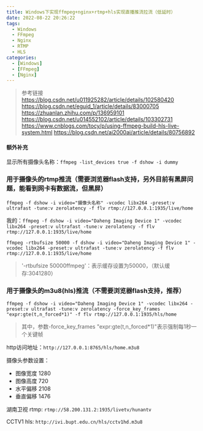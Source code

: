 ```yaml
---
title: Windows下实现ffmpeg+nginx+rtmp+hls实现直播推流拉流（低延时）
date: 2022-08-22 20:26:22
tags:
  - Windows
  - FFmpeg
  - Nginx
  - RTMP
  - HLS
categories:
  - [Windows]
  - [FFmpeg]
  - [Nginx]
---
```

> 参考链接  
https://blog.csdn.net/u011925282/article/details/102580420
https://blog.csdn.net/eguid_1/article/details/83000705
https://zhuanlan.zhihu.com/p/136959101
https://blog.csdn.net/u014552102/article/details/103302731
https://www.cnblogs.com/tocy/p/using-ffmpeg-build-hls-live-system.html
https://blog.csdn.net/ai2000ai/article/details/80756892

#### 额外补充

显示所有摄像头名称：`ffmpeg -list_devices true -f dshow -i dummy`

<!-- more -->

### 用于摄像头的rtmp推流（需要浏览器flash支持，另外目前有黑屏问题，能看到网卡有数据流，但黑屏）
`ffmpeg -f dshow -i video="摄像头名称" -vcodec libx264 -preset:v ultrafast -tune:v zerolatency -f flv rtmp://127.0.0.1:1935/live/home`

我的：`ffmpeg -f dshow -i video="Daheng Imaging Device 1" -vcodec libx264 -preset:v ultrafast -tune:v zerolatency -f flv rtmp://127.0.0.1:1935/live/home`

`ffmpeg -rtbufsize 50000 -f dshow -i video="Daheng Imaging Device 1" -vcodec libx264 -preset:v ultrafast -tune:v zerolatency -f flv rtmp://127.0.0.1:1935/live/home`

> '-rtbufsize 50000ffmpeg'：表示缓存设置为50000，（默认缓存:3041280）

### 用于摄像头的m3u8(hls)推流（不需要浏览器flash支持，推荐）
`ffmpeg -f dshow -i video="Daheng Imaging Device 1" -vcodec libx264 -preset:v ultrafast -tune:v zerolatency -force_key_frames "expr:gte(t,n_forced*1)" -f flv rtmp://127.0.0.1:1935/hls/home`
> 其中，参数-force_key_frames "expr:gte(t,n_forced*1)"表示强制每1秒一个关键帧

http访问地址：`http://127.0.0.1:8765/hls/home.m3u8`

摄像头参数设置：
+ 图像宽度 1280
+ 图像高度 720
+ 水平偏移 2108
+ 垂直偏移 1476

湖南卫视 rtmp: `rtmp://58.200.131.2:1935/livetv/hunantv`

CCTV1 hls: `http://ivi.bupt.edu.cn/hls/cctv1hd.m3u8`